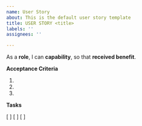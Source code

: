 ```yaml
---
name: User Story
about: This is the default user story template
title: USER STORY <title>
labels: ''
assignees: ''

---
```


As a **role**, I can **capability**, so that **received benefit**.

**Acceptance Criteria**

1. 
2. 
3. 

**Tasks**

[ ] 
[ ] 
[ ]
